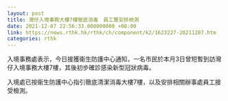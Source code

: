 ```yaml
---
layout: post
title: 灣仔入境事務大樓7樓徹底消毒　員工獲安排檢測
date: 2021-12-07 22:56:33.000000000 +08:00
link: https://news.rthk.hk/rthk/ch/component/k2/1623227-20211207.htm
categories: rthk
---
```


入境事務處表示，今日接獲衞生防護中心通知，一名市民於本月3日曾短暫到訪灣仔入境事務大樓7樓，其後初步確診感染新型冠狀病毒。

入境處已按衞生防護中心指引徹底清潔消毒大樓7樓，以及安排相關辦事處員工接受檢測。
